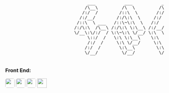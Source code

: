 <link rel="stylesheet" href="./assets/css/style.css">

<pre>

                               ___           ___           ___       ___       ___     
                              /\__\         /\  \         /\__\     /\__\     /\  \    
                             /:/  /        /::\  \       /:/  /    /:/  /    /::\  \   
                            /:/__/        /:/\:\  \     /:/  /    /:/  /    /:/\:\  \  
                           /::\  \ ___   /::\~\:\  \   /:/  /    /:/  /    /:/  \:\  \ 
                          /:/\:\  /\__\ /:/\:\ \:\__\ /:/__/    /:/__/    /:/__/ \:\__\
                          \/__\:\/:/  / \:\~\:\ \/__/ \:\  \    \:\  \    \:\  \ /:/  /
                               \::/  /   \:\ \:\__\    \:\  \    \:\  \    \:\  /:/  / 
                               /:/  /     \:\ \/__/     \:\  \    \:\  \    \:\/:/  /  
                              /:/  /       \:\__\        \:\__\    \:\__\    \::/  /   
                              \/__/         \/__/         \/__/     \/__/     \/__/    

</pre>

### Front End: 

<img style="border-radius: 5px!important; height: 30px;" 
src="https://img.shields.io/badge/CSS-212121?&style=for-the-badge&logo=css3&logoColor=white"/> 
<img style="border-radius: 5px; height: 30px;" 
src="https://img.shields.io/badge/HTML-212121?style=for-the-badge&logo=html5&logoColor=white"/>
<img style="border-radius: 5px; height: 30px;" 
src="https://img.shields.io/badge/React-212121?style=for-the-badge&logo=react&logoColor=white"/>
<img style="height: 30px;" 
src="https://img.shields.io/badge/JavaScript-212121?style=for-the-badge&logo=JavaScript&logoColor=white"/>


